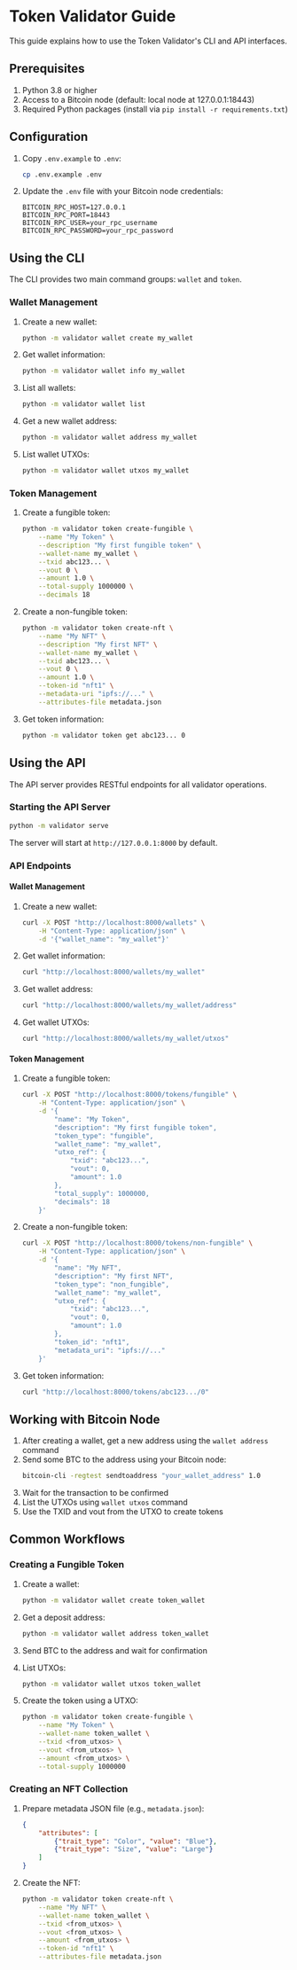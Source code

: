 # Token Validator Guide

This guide explains how to use the Token Validator's CLI and API interfaces.

## Prerequisites

1. Python 3.8 or higher
2. Access to a Bitcoin node (default: local node at 127.0.0.1:18443)
3. Required Python packages (install via `pip install -r requirements.txt`)

## Configuration

1. Copy `.env.example` to `.env`:
   ```bash
   cp .env.example .env
   ```

2. Update the `.env` file with your Bitcoin node credentials:
   ```env
   BITCOIN_RPC_HOST=127.0.0.1
   BITCOIN_RPC_PORT=18443
   BITCOIN_RPC_USER=your_rpc_username
   BITCOIN_RPC_PASSWORD=your_rpc_password
   ```

## Using the CLI

The CLI provides two main command groups: `wallet` and `token`.

### Wallet Management

1. Create a new wallet:
   ```bash
   python -m validator wallet create my_wallet
   ```

2. Get wallet information:
   ```bash
   python -m validator wallet info my_wallet
   ```

3. List all wallets:
   ```bash
   python -m validator wallet list
   ```

4. Get a new wallet address:
   ```bash
   python -m validator wallet address my_wallet
   ```

5. List wallet UTXOs:
   ```bash
   python -m validator wallet utxos my_wallet
   ```

### Token Management

1. Create a fungible token:
   ```bash
   python -m validator token create-fungible \
       --name "My Token" \
       --description "My first fungible token" \
       --wallet-name my_wallet \
       --txid abc123... \
       --vout 0 \
       --amount 1.0 \
       --total-supply 1000000 \
       --decimals 18
   ```

2. Create a non-fungible token:
   ```bash
   python -m validator token create-nft \
       --name "My NFT" \
       --description "My first NFT" \
       --wallet-name my_wallet \
       --txid abc123... \
       --vout 0 \
       --amount 1.0 \
       --token-id "nft1" \
       --metadata-uri "ipfs://..." \
       --attributes-file metadata.json
   ```

3. Get token information:
   ```bash
   python -m validator token get abc123... 0
   ```

## Using the API

The API server provides RESTful endpoints for all validator operations.

### Starting the API Server

```bash
python -m validator serve
```

The server will start at `http://127.0.0.1:8000` by default.

### API Endpoints

#### Wallet Management

1. Create a new wallet:
   ```bash
   curl -X POST "http://localhost:8000/wallets" \
       -H "Content-Type: application/json" \
       -d '{"wallet_name": "my_wallet"}'
   ```

2. Get wallet information:
   ```bash
   curl "http://localhost:8000/wallets/my_wallet"
   ```

3. Get wallet address:
   ```bash
   curl "http://localhost:8000/wallets/my_wallet/address"
   ```

4. Get wallet UTXOs:
   ```bash
   curl "http://localhost:8000/wallets/my_wallet/utxos"
   ```

#### Token Management

1. Create a fungible token:
   ```bash
   curl -X POST "http://localhost:8000/tokens/fungible" \
       -H "Content-Type: application/json" \
       -d '{
           "name": "My Token",
           "description": "My first fungible token",
           "token_type": "fungible",
           "wallet_name": "my_wallet",
           "utxo_ref": {
               "txid": "abc123...",
               "vout": 0,
               "amount": 1.0
           },
           "total_supply": 1000000,
           "decimals": 18
       }'
   ```

2. Create a non-fungible token:
   ```bash
   curl -X POST "http://localhost:8000/tokens/non-fungible" \
       -H "Content-Type: application/json" \
       -d '{
           "name": "My NFT",
           "description": "My first NFT",
           "token_type": "non_fungible",
           "wallet_name": "my_wallet",
           "utxo_ref": {
               "txid": "abc123...",
               "vout": 0,
               "amount": 1.0
           },
           "token_id": "nft1",
           "metadata_uri": "ipfs://..."
       }'
   ```

3. Get token information:
   ```bash
   curl "http://localhost:8000/tokens/abc123.../0"
   ```

## Working with Bitcoin Node

1. After creating a wallet, get a new address using the `wallet address` command
2. Send some BTC to the address using your Bitcoin node:
   ```bash
   bitcoin-cli -regtest sendtoaddress "your_wallet_address" 1.0
   ```
3. Wait for the transaction to be confirmed
4. List the UTXOs using `wallet utxos` command
5. Use the TXID and vout from the UTXO to create tokens

## Common Workflows

### Creating a Fungible Token

1. Create a wallet:
   ```bash
   python -m validator wallet create token_wallet
   ```

2. Get a deposit address:
   ```bash
   python -m validator wallet address token_wallet
   ```

3. Send BTC to the address and wait for confirmation

4. List UTXOs:
   ```bash
   python -m validator wallet utxos token_wallet
   ```

5. Create the token using a UTXO:
   ```bash
   python -m validator token create-fungible \
       --name "My Token" \
       --wallet-name token_wallet \
       --txid <from_utxos> \
       --vout <from_utxos> \
       --amount <from_utxos> \
       --total-supply 1000000
   ```

### Creating an NFT Collection

1. Prepare metadata JSON file (e.g., `metadata.json`):
   ```json
   {
       "attributes": [
           {"trait_type": "Color", "value": "Blue"},
           {"trait_type": "Size", "value": "Large"}
       ]
   }
   ```

2. Create the NFT:
   ```bash
   python -m validator token create-nft \
       --name "My NFT" \
       --wallet-name token_wallet \
       --txid <from_utxos> \
       --vout <from_utxos> \
       --amount <from_utxos> \
       --token-id "nft1" \
       --attributes-file metadata.json
   ``` 